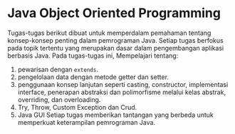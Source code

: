 # Java Object Oriented Programming

Tugas-tugas berikut dibuat untuk memperdalam pemahaman tentang konsep-konsep penting dalam pemrograman Java. Setiap tugas berfokus pada topik tertentu yang merupakan dasar dalam pengembangan aplikasi berbasis Java. Pada tugas-tugas ini, Mempelajari tentang:
1. pewarisan dengan `extends`.
2. pengelolaan data dengan metode getter dan setter.
3. penggunaan konsep lanjutan seperti casting, constructor, implementasi interface, penerapan abstraksi dan polimorfisme melalui kelas abstrak, overriding, dan overloading.
4. Try, Throw, Custom Exception dan Crud.
5. Java GUI
Setiap tugas memberikan tantangan yang berbeda untuk memperkuat keterampilan pemrograman Java.
